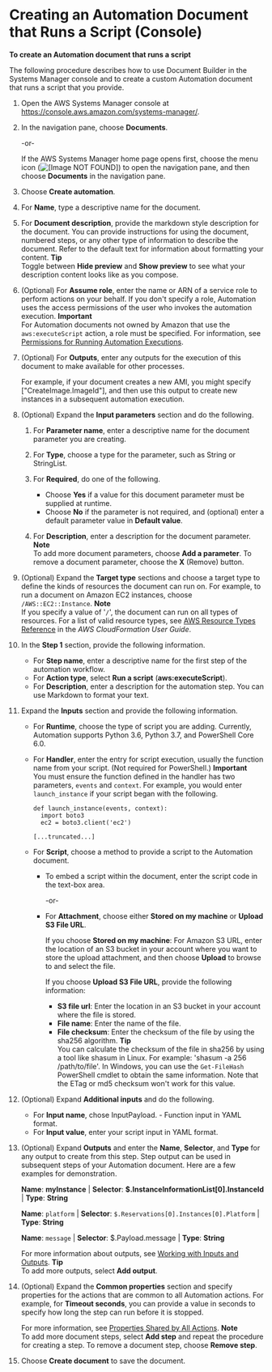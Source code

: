 # Creating an Automation Document that Runs a Script \(Console\)<a name="automation-document-script-console"></a>

**To create an Automation document that runs a script**

The following procedure describes how to use Document Builder in the Systems Manager console and to create a custom Automation document that runs a script that you provide\.

1. Open the AWS Systems Manager console at [https://console\.aws\.amazon\.com/systems\-manager/](https://console.aws.amazon.com/systems-manager/)\.

1. In the navigation pane, choose **Documents**\.

   \-or\-

   If the AWS Systems Manager home page opens first, choose the menu icon \(![\[Image NOT FOUND\]](http://docs.aws.amazon.com/systems-manager/latest/userguide/images/menu-icon-small.png)\) to open the navigation pane, and then choose **Documents** in the navigation pane\.

1. Choose **Create automation**\.

1. For **Name**, type a descriptive name for the document\.

1. For **Document description**, provide the markdown style description for the document\. You can provide instructions for using the document, numbered steps, or any other type of information to describe the document\. Refer to the default text for information about formatting your content\.
**Tip**  
Toggle between **Hide preview** and **Show preview** to see what your description content looks like as you compose\.

1. \(Optional\) For **Assume role**, enter the name or ARN of a service role to perform actions on your behalf\. If you don't specify a role, Automation uses the access permissions of the user who invokes the automation execution\.
**Important**  
For Automation documents not owned by Amazon that use the `aws:executeScript` action, a role must be specified\. For information, see [Permissions for Running Automation Executions](automation-document-script.md#execution-permissions)\.

1. \(Optional\) For **Outputs**, enter any outputs for the execution of this document to make available for other processes\. 

   For example, if your document creates a new AMI, you might specify \["CreateImage\.ImageId"\], and then use this output to create new instances in a subsequent automation execution\.

1. \(Optional\) Expand the **Input parameters** section and do the following\.

   1. For **Parameter name**, enter a descriptive name for the document parameter you are creating\.

   1. For **Type**, choose a type for the parameter, such as String or StringList\.

   1. For **Required**, do one of the following\.
      + Choose **Yes** if a value for this document parameter must be supplied at runtime\.
      + Choose **No** if the parameter is not required, and \(optional\) enter a default parameter value in **Default value**\.

   1. For **Description**, enter a description for the document parameter\.
**Note**  
To add more document parameters, choose **Add a parameter**\. To remove a document parameter, choose the **X** \(Remove\) button\.

1. \(Optional\) Expand the **Target type** sections and choose a target type to define the kinds of resources the document can run on\. For example, to run a document on Amazon EC2 instances, choose `/AWS::EC2::Instance`\.
**Note**  
If you specify a value of '`/`', the document can run on all types of resources\. For a list of valid resource types, see [AWS Resource Types Reference](https://docs.aws.amazon.com/AWSCloudFormation/latest/UserGuide/aws-template-resource-type-ref.html) in the *AWS CloudFormation User Guide*\.

1. In the **Step 1** section, provide the following information\.
   + For **Step name**, enter a descriptive name for the first step of the automation workflow\.
   + For **Action type**, select **Run a script** \(**aws:executeScript**\)\.
   + For **Description**, enter a description for the automation step\. You can use Markdown to format your text\.

1. Expand the **Inputs** section and provide the following information\.
   + For **Runtime**, choose the type of script you are adding\. Currently, Automation supports Python 3\.6, Python 3\.7, and PowerShell Core 6\.0\.
   + For **Handler**, enter the entry for script execution, usually the function name from your script\. \(Not required for PowerShell\.\)
**Important**  
You must ensure the function defined in the handler has two parameters, `events` and `context`\. For example, you would enter `launch_instance` if your script began with the following\.  

     ```
     def launch_instance(events, context):
       import boto3
       ec2 = boto3.client('ec2')
     
     [...truncated...]
     ```
   + For **Script**, choose a method to provide a script to the Automation document\.
     + To embed a script within the document, enter the script code in the text\-box area\. 

       \-or\-
     + For **Attachment**, choose either **Stored on my machine** or **Upload S3 File URL**\.

       If you choose **Stored on my machine**: For Amazon S3 URL, enter the location of an S3 bucket in your account where you want to store the upload attachment, and then choose **Upload** to browse to and select the file\.

       If you choose **Upload S3 File URL**, provide the following information:
       + **S3 file url**: Enter the location in an S3 bucket in your account where the file is stored\.
       + **File name**: Enter the name of the file\.
       + **File checksum**: Enter the checksum of the file by using the sha256 algorithm\. 
**Tip**  
You can calculate the checksum of the file in sha256 by using a tool like shasum in Linux\. For example: 'shasum \-a 256 /path/to/file'\. In Windows, you can use the `Get-FileHash` PowerShell cmdlet to obtain the same information\. Note that the ETag or md5 checksum won't work for this value\. 

1. \(Optional\) Expand **Additional inputs** and do the following\.
   + For **Input name**, chose InputPayload\. \- Function input in YAML format\. 
   + For **Input value**, enter your script input in YAML format\.

1. \(Optional\) Expand **Outputs** and enter the **Name**, **Selector**, and **Type** for any output to create from this step\. Step output can be used in subsequent steps of your Automation document\. Here are a few examples for demonstration\.

   **Name**: **myInstance** \| **Selector**: **$\.InstanceInformationList\[0\]\.InstanceId** \| **Type**: **String**

   **Name**: `platform` \| **Selector**: `$.Reservations[0].Instances[0].Platform` \| **Type**: **String**

   **Name**: `message` \| **Selector**: $\.Payload\.message \| **Type**: **String**

   For more information about outputs, see [Working with Inputs and Outputs](automation-aws-apis-calling.md#automation-aws-apis-calling-input-output)\.
**Tip**  
To add more outputs, select **Add output**\. 

1. \(Optional\) Expand the **Common properties** section and specify properties for the actions that are common to all Automation actions\. For example, for **Timeout seconds**, you can provide a value in seconds to specify how long the step can run before it is stopped\.

   For more information, see [Properties Shared by All Actions](automation-actions.md#automation-common)\.
**Note**  
To add more document steps, select **Add step** and repeat the procedure for creating a step\. To remove a document step, choose **Remove step**\.

1. Choose **Create document** to save the document\.